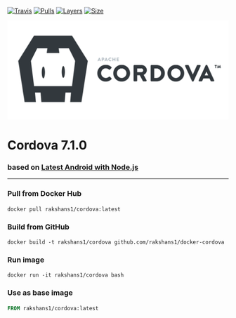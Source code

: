 [![Travis](https://img.shields.io/travis/rakshans1/docker-cordova.svg)](https://travis-ci.org/rakshans1/docker-cordova)
[![Pulls](https://img.shields.io/docker/pulls/rakshans1/cordova.svg)]()
[![Layers](https://img.shields.io/imagelayers/layers/rakshans1/cordova/latest.svg)]()
[![Size](https://img.shields.io/imagelayers/image-size/rakshans1/cordova/latest.svg)]()


![rakshans1/cordova](/icon.png?raw=true)
# Cordova 7.1.0
### based on [Latest Android with Node.js](https://github.com/rakshans1/docker-android-nodejs)
----
### Pull from Docker Hub
```
docker pull rakshans1/cordova:latest
```

### Build from GitHub
```
docker build -t rakshans1/cordova github.com/rakshans1/docker-cordova
```

### Run image
```
docker run -it rakshans1/cordova bash
```

### Use as base image
```Dockerfile
FROM rakshans1/cordova:latest
```
